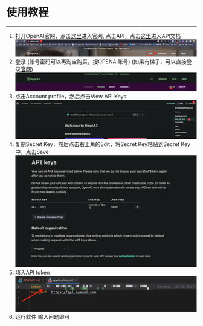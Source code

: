 # 使用教程

--------

1. 打开OpenAI官网，点击[这里](https://openai.com/)进入官网, 点击API，点击[这里](https://openai.com/api/)进入API文档
   ![img.png](img/img.png)
2. 登录 (账号密码可以再淘宝购买，搜OPENAI账号) (如果有梯子，可以直接登录[官网](https://chat.openai.com/chat))
   ![img_1.png](img/img_1.png)
3. 点击Account profile，然后点击View API Keys
   ![img_2.png](img/img_2.png)
4. 复制Secret Key，然后点击右上角的Edit，将Secret Key粘贴到Secret Key中，点击Save
   ![img_3.png](img/img_3.png)
5. 填入API token
![img_4.png](img/img_4.png)
6. 运行软件 输入问题即可